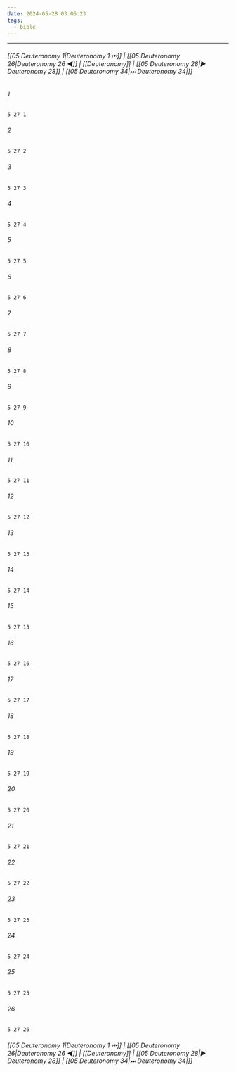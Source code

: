 ```yaml
---
date: 2024-05-28 03:06:23
tags:
  - bible
---
```

___

###### [[05 Deuteronomy 1|Deuteronomy 1 ⏮]] | [[05 Deuteronomy 26|Deuteronomy 26 ◀]] | [[Deuteronomy]] | [[05 Deuteronomy 28|▶ Deuteronomy 28]] | [[05 Deuteronomy 34|⏭ Deuteronomy 34|]]

###### 1
``` verse
5 27 1 
```
###### 2
``` verse
5 27 2 
```
###### 3
``` verse
5 27 3 
```
###### 4
``` verse
5 27 4 
```
###### 5
``` verse
5 27 5 
```
###### 6
``` verse
5 27 6 
```
###### 7
``` verse
5 27 7 
```
###### 8
``` verse
5 27 8 
```
###### 9
``` verse
5 27 9 
```
###### 10
``` verse
5 27 10 
```
###### 11
``` verse
5 27 11 
```
###### 12
``` verse
5 27 12 
```
###### 13
``` verse
5 27 13 
```
###### 14
``` verse
5 27 14 
```
###### 15
``` verse
5 27 15 
```
###### 16
``` verse
5 27 16 
```
###### 17
``` verse
5 27 17 
```
###### 18
``` verse
5 27 18 
```
###### 19
``` verse
5 27 19 
```
###### 20
``` verse
5 27 20 
```
###### 21
``` verse
5 27 21 
```
###### 22
``` verse
5 27 22 
```
###### 23
``` verse
5 27 23 
```
###### 24
``` verse
5 27 24 
```
###### 25
``` verse
5 27 25 
```
###### 26
``` verse
5 27 26 
```

###### [[05 Deuteronomy 1|Deuteronomy 1 ⏮]] | [[05 Deuteronomy 26|Deuteronomy 26 ◀]] | [[Deuteronomy]] | [[05 Deuteronomy 28|▶ Deuteronomy 28]] | [[05 Deuteronomy 34|⏭ Deuteronomy 34|]]


